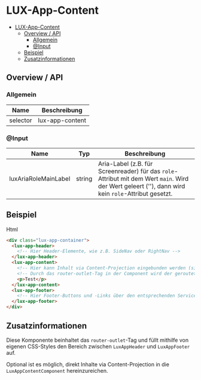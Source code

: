 # LUX-App-Content

- [LUX-App-Content](#lux-app-content)
  - [Overview / API](#overview--api)
    - [Allgemein](#allgemein)
    - [@Input](#input)
  - [Beispiel](#beispiel)
  - [Zusatzinformationen](#zusatzinformationen)

## Overview / API

### Allgemein

| Name     | Beschreibung    |
| -------- | --------------- |
| selector | lux-app-content |

### @Input

| Name                 | Typ    | Beschreibung                                                                                                                                        |
| -------------------- | ------ | --------------------------------------------------------------------------------------------------------------------------------------------------- |
| luxAriaRoleMainLabel | string | Aria-Label (z.B. für Screenreader) für das `role`-Attribut mit dem Wert `main`. Wird der Wert geleert (''), dann wird kein `role`-Attribut gesetzt. |

## Beispiel

Html

```html
<div class="lux-app-container">
  <lux-app-header>
    <!-- Hier Header-Elemente, wie z.B. SideNav oder RightNav -->
  </lux-app-header>
  <lux-app-content>
    <!-- Hier kann Inhalt via Content-Projection eingebunden werden (siehe p-Tag) -->
    <!-- Durch das router-outlet-Tag in der Component wird der geroutete Inhalt ebenfalls hier gerendert -->
    <p>Test</p>
  </lux-app-content>
  <lux-app-footer>
    <!-- Hier Footer-Buttons und -Links über den entsprechenden Service erzeugen -->
  </lux-app-footer>
</div>
```

## Zusatzinformationen

Diese Komponente beinhaltet das `router-outlet`-Tag und füllt mithilfe von eigenen CSS-Styles den Bereich zwischen
`LuxAppHeader` und `LuxAppFooter` auf.

Optional ist es möglich, direkt Inhalte via Content-Projection in die `LuxAppContentComponent` hereinzureichen.
